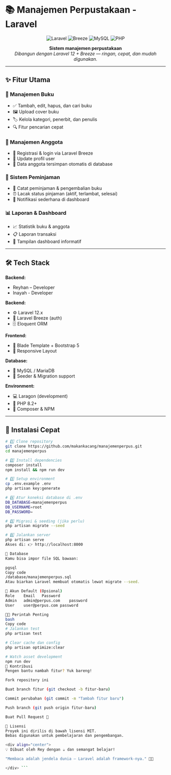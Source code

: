 # 📚 Manajemen Perpustakaan - Laravel

<div align="center">

![Laravel](https://img.shields.io/badge/Laravel-FF2D20?style=for-the-badge&logo=laravel&logoColor=white)
![Breeze](https://img.shields.io/badge/Laravel_Breeze-4A90E2?style=for-the-badge&logo=laravel&logoColor=white)
![MySQL](https://img.shields.io/badge/MySQL-4479A1?style=for-the-badge&logo=mysql&logoColor=white)
![PHP](https://img.shields.io/badge/PHP-777BB4?style=for-the-badge&logo=php&logoColor=white)

**Sistem manajemen perpustakaan**  
*Dibangun dengan Laravel 12 + Breeze — ringan, cepat, dan mudah digunakan.*

</div>

---

## ✨ Fitur Utama

### 📖 Manajemen Buku
- ✅ Tambah, edit, hapus, dan cari buku
- 🖼️ Upload cover buku
- 🏷️ Kelola kategori, penerbit, dan penulis
- 🔍 Fitur pencarian cepat

### 👥 Manajemen Anggota  
- 👤 Registrasi & login via Laravel Breeze
- 🧩 Update profil user
- 💾 Data anggota tersimpan otomatis di database

### 🔄 Sistem Peminjaman
- 📅 Catat peminjaman & pengembalian buku
- ⏰ Lacak status pinjaman (aktif, terlambat, selesai)
- 🔔 Notifikasi sederhana di dashboard

### 📊 Laporan & Dashboard
- 📈 Statistik buku & anggota
- 📋 Laporan transaksi
- 🧮 Tampilan dashboard informatif

---

## 🛠️ Tech Stack
**Backend:**

- Reyhan – Developer
- Inayah - Developer

**Backend:**
- ⚙️ Laravel 12.x
- 🧱 Laravel Breeze (auth)
- 🗄️ Eloquent ORM

**Frontend:**
- 🎨 Blade Template + Bootstrap 5
- 📱 Responsive Layout

**Database:**
- 🐬 MySQL / MariaDB
- 🌱 Seeder & Migration support

**Environment:**
- 💻 Laragon (development)
- 🧩 PHP 8.2+
- 🔑 Composer & NPM

---

## 🚀 Instalasi Cepat

```bash
# 1️⃣ Clone repository
git clone https://github.com/makankacang/manajemenperpus.git
cd manajemenperpus

# 2️⃣ Install dependencies
composer install
npm install && npm run dev

# 3️⃣ Setup environment
cp .env.example .env
php artisan key:generate

# 4️⃣ Atur koneksi database di .env
DB_DATABASE=manajemenperpus
DB_USERNAME=root
DB_PASSWORD=

# 5️⃣ Migrasi & seeding (jika perlu)
php artisan migrate --seed

# 6️⃣ Jalankan server
php artisan serve
Akses di: 👉 http://localhost:8000

💾 Database
Kamu bisa impor file SQL bawaan:

pgsql
Copy code
/database/manajemenperpus.sql
Atau biarkan Laravel membuat otomatis lewat migrate --seed.

👤 Akun Default (Opsional)
Role	Email	Password
Admin	admin@perpus.com	password
User	user@perpus.com	password

🧑‍💻 Perintah Penting
bash
Copy code
# Jalankan test
php artisan test

# Clear cache dan config
php artisan optimize:clear

# Watch asset development
npm run dev
🤝 Kontribusi
Pengen bantu nambah fitur? Yuk bareng!

Fork repository ini

Buat branch fitur (git checkout -b fitur-baru)

Commit perubahan (git commit -m "Tambah fitur baru")

Push branch (git push origin fitur-baru)

Buat Pull Request 🚀

📝 Lisensi
Proyek ini dirilis di bawah lisensi MIT.
Bebas digunakan untuk pembelajaran dan pengembangan.

<div align="center">
💡 Dibuat oleh Rey dengan ☕ dan semangat belajar!

"Membaca adalah jendela dunia — Laravel adalah framework-nya." 📖✨

</div> ```
